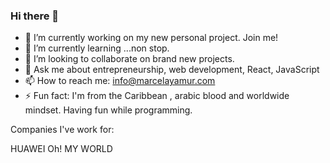 ### Hi there 👋

- 🔭 I’m currently working on my new personal project. Join me!
- 🌱 I’m currently learning ...non stop. 
- 👯 I’m looking to collaborate on brand new projects.
- 💬 Ask me about entrepreneurship, web development, React, JavaScript
- 📫 How to reach me: info@marcelayamur.com
- ⚡ Fun fact: I'm from the Caribbean , arabic blood and worldwide mindset. Having fun while programming.

Companies I've work for:

HUAWEI
Oh! MY WORLD
